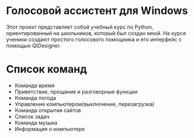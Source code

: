 # Голосовой ассистент для Windows
Этот проект представляет собой учебный курс по Python, ориентированный на школьников, который был создан мной. На курсе ученики создают простого голосового помощника и его интерфейс с помощью QtDesigner.
# Список команд
- Команда время
- Приветствие, прощание и разговорные функции
- Команда погода
- Управление компьютером(выключение, перезагрузка)
- Команда открытия сайтов
- Список задач
- Команда музыка
- Информация о компьютере
